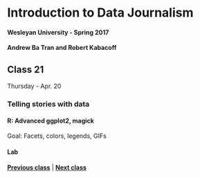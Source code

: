 # Introduction to Data Journalism
  
#### Wesleyan University - Spring 2017
  
**Andrew Ba Tran and Robert Kabacoff**
  
## Class 21
Thursday - Apr. 20
                             
### Telling stories with data
                             
#### R: Advanced ggplot2, magick
                             
Goal: Facets, colors, legends, GIFs
                             
#### Lab

                   
**[Previous class](class20.md)** | **[Next class](class22.md)**
